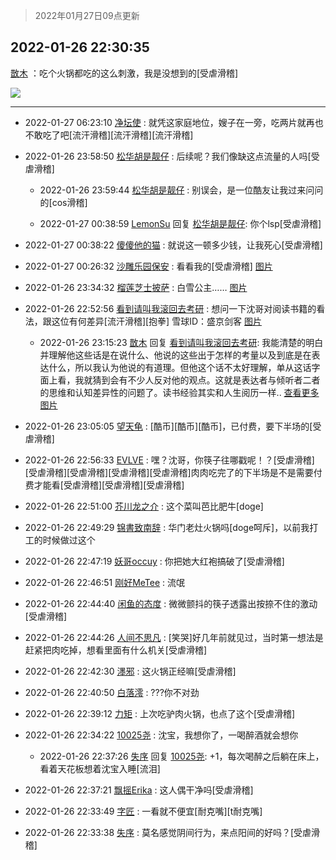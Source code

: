 > 2022年01月27日09点更新
<link rel="stylesheet" href="https://cdn.jsdelivr.net/gh/taotie6/sampleJSON@main/css/photo_show.css">
<meta name="referrer" content="no-referrer" />


 ## 2022-01-26 22:30:35 

 [㪚木](https://www.coolapk.com/feed/33119486?shareKey=MzYwYmFkYzkxODE2NjFmMTYxMjI~) ：吃个火锅都吃的这么刺激，我是没想到的[受虐滑稽] 

<div class="album">
<img class="img-item" src="http://image.coolapk.com/feed/2022/0126/22/1081091_efa5f82f_7853_4988_240@359x634.gif" />
</div>

 ------- 

- 2022-01-27 06:23:10 [净坛使](uid=1518317) : 就凭这家庭地位，嫂子在一旁，吃两片就再也不敢吃了吧[流汗滑稽][流汗滑稽][流汗滑稽] 

- 2022-01-26 23:58:50 [松华胡是靓仔](uid=692318) : 后续呢？我们像缺这点流量的人吗[受虐滑稽] 

    - 2022-01-26 23:59:44 [松华胡是靓仔](uid=692318) : 别误会，是一位酷友让我过来问问的[cos滑稽] 

    - 2022-01-27 00:38:59 [LemonSu](uid=2774134) 回复 [松华胡是靓仔](uid=692318): 你个lsp[受虐滑稽] 

- 2022-01-27 00:38:22 [傻傻他的猫](uid=831321) : 就说这一顿多少钱，让我死心[受虐滑稽] 

- 2022-01-27 00:26:32 [沙雕乐园保安](uid=17790626) : 看看我的[受虐滑稽] [图片](http://image.coolapk.com/feed/2022/0127/00/17790626_2f1345aa_4390_0881_836@2159x3839.jpeg)

- 2022-01-26 23:34:32 [榴莲芝士披萨](uid=11386387) : 白雪公主…… [图片](http://image.coolapk.com/feed/2022/0126/23/11386387_6eef8309_1271_5651_785@2172x2896.jpeg)

- 2022-01-26 22:52:56 [看到请叫我滚回去考研](uid=3241499) : 想问一下沈哥对阅读书籍的看法，跟这位有何差异[流汗滑稽][抱拳]
雪球ID：盛京剑客 [图片](http://image.coolapk.com/feed/2022/0126/22/3241499_0f7a59de_8775_1582_654@1080x2248.jpeg)

    - 2022-01-26 23:15:23 [㪚木](uid=1081091) 回复 [看到请叫我滚回去考研](uid=3241499): 我能清楚的明白并理解他这些话是在说什么、他说的这些出于怎样的考量以及到底是在表达什么，所以我认为他说的有道理。但他这个话不太好理解，单从这话字面上看，我就猜到会有不少人反对他的观点。这就是表达者与倾听者二者的思维和认知差异性的问题了。读书经验其实和人生阅历一样.. <a href="/feed/replyList?id=257473275">查看更多</a> [图片](http://image.coolapk.com/feed/2019/0412/17/1081091_1555060673_5592@400x225.gif)

- 2022-01-26 23:05:05 [望天龟](uid=1618563) : [酷币][酷币][酷币]，已付费，要下半场的[受虐滑稽] 

- 2022-01-26 22:56:33 [EVLVE](uid=624501) : 嘿？沈哥，你筷子往哪戳呢！？[受虐滑稽][受虐滑稽][受虐滑稽][受虐滑稽][受虐滑稽]肉肉吃完了的下半场是不是需要付费才能看[受虐滑稽][受虐滑稽][受虐滑稽] 

- 2022-01-26 22:51:00 [芥川龙之介](uid=2373376) : 这个菜叫芭比肥牛[doge] 

- 2022-01-26 22:49:29 [锦書致南辞](uid=2423380) : 华门老灶火锅吗[doge呵斥]，以前我打工的时候做过这个 

- 2022-01-26 22:47:19 [妖哥occuy](uid=1388591) : 你把她大红袍搞破了[受虐滑稽] 

- 2022-01-26 22:46:51 [刚好MeTee](uid=860189) : 流氓 

- 2022-01-26 22:44:40 [闲鱼的态度](uid=3298233) : 微微颤抖的筷子透露出按捺不住的激动[受虐滑稽] 

- 2022-01-26 22:44:26 [人间不思凡](uid=2080265) : [笑哭]好几年前就见过，当时第一想法是赶紧把肉吃掉，想看里面有什么机关[受虐滑稽] 

- 2022-01-26 22:42:30 [濹邪](uid=1210426) : 这火锅正经嘛[受虐滑稽] 

- 2022-01-26 22:40:50 [白落澪](uid=9540950) : ???你不对劲 

- 2022-01-26 22:39:12 [力矩](uid=3855792) : 上次吃驴肉火锅，也点了这个[受虐滑稽] 

- 2022-01-26 22:34:22 [10025尧](uid=632619) : 沈宝，我想你了，一喝醉酒就会想你 

    - 2022-01-26 22:37:26 [失序](uid=1009107) 回复 [10025尧](uid=632619): +1，每次喝醉之后躺在床上，看着天花板想着沈宝入睡[流泪] 

- 2022-01-26 22:37:21 [飘摇Erika](uid=1067198) : 这人偶干净吗[受虐滑稽] 

- 2022-01-26 22:33:49 [字匠](uid=3412339) : 一看就不便宜[耐克嘴][t耐克嘴] 

- 2022-01-26 22:33:38 [失序](uid=1009107) : 莫名感觉阴间行为，来点阳间的好吗？[受虐滑稽] 

